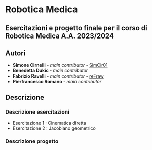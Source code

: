 # Robotica Medica
## Esercitazioni e progetto finale per il corso di Robotica Medica A.A. 2023/2024

## Autori
* **Simone Cirnelli** - *main contributor* - [SimCir01](https://github.com/SimCir01)
* **Benedetta Dukic** - *main contributor*  
* **Fabrizio Ravelli** - *main contributor* - [reFraw](https://github.com/reFraw)
* **Pierfrancesco Romano** - *main contributor*

## Descrizione
### Descrizione esercitazioni
- Esercitazione 1 : Cinematica diretta
- Esercitazione 2 : Jacobiano geometrico

### Descrizione progetto
